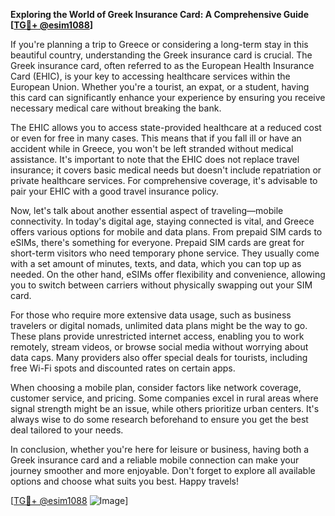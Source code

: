 **Exploring the World of Greek Insurance Card: A Comprehensive Guide [[TG💪+ @esim1088](https://t.me/s/esim1088)]**

If you're planning a trip to Greece or considering a long-term stay in this beautiful country, understanding the Greek insurance card is crucial. The Greek insurance card, often referred to as the European Health Insurance Card (EHIC), is your key to accessing healthcare services within the European Union. Whether you're a tourist, an expat, or a student, having this card can significantly enhance your experience by ensuring you receive necessary medical care without breaking the bank.

The EHIC allows you to access state-provided healthcare at a reduced cost or even for free in many cases. This means that if you fall ill or have an accident while in Greece, you won't be left stranded without medical assistance. It's important to note that the EHIC does not replace travel insurance; it covers basic medical needs but doesn't include repatriation or private healthcare services. For comprehensive coverage, it's advisable to pair your EHIC with a good travel insurance policy.

Now, let's talk about another essential aspect of traveling—mobile connectivity. In today's digital age, staying connected is vital, and Greece offers various options for mobile and data plans. From prepaid SIM cards to eSIMs, there's something for everyone. Prepaid SIM cards are great for short-term visitors who need temporary phone service. They usually come with a set amount of minutes, texts, and data, which you can top up as needed. On the other hand, eSIMs offer flexibility and convenience, allowing you to switch between carriers without physically swapping out your SIM card.

For those who require more extensive data usage, such as business travelers or digital nomads, unlimited data plans might be the way to go. These plans provide unrestricted internet access, enabling you to work remotely, stream videos, or browse social media without worrying about data caps. Many providers also offer special deals for tourists, including free Wi-Fi spots and discounted rates on certain apps.

When choosing a mobile plan, consider factors like network coverage, customer service, and pricing. Some companies excel in rural areas where signal strength might be an issue, while others prioritize urban centers. It's always wise to do some research beforehand to ensure you get the best deal tailored to your needs.

In conclusion, whether you're here for leisure or business, having both a Greek insurance card and a reliable mobile connection can make your journey smoother and more enjoyable. Don't forget to explore all available options and choose what suits you best. Happy travels!

[[TG💪+ @esim1088](https://t.me/s/esim1088) ![Image](https://i.postimg.cc/Y0z9fWf4/image.png)]